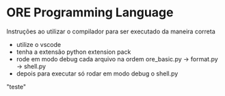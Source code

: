 # ORE Programming Language

Instruções ao utilizar o compilador para ser executado da maneira correta
- utilize o vscode
- tenha a extensão python extension pack
- rode em modo debug cada arquivo na ordem ore_basic.py -> format.py -> shell.py
- depois para executar só rodar em modo debug o shell.py

"teste"
